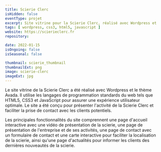 ```yaml
---
title: Scierie Clerc
isHidden: false
eventType: projet
excerpt: Site vitrine pour la Scierie Clerc, réalisé avec Wordpress et le thème Avada.
tags: [ wordpress, css3, html5, javascript ]
website: https://scierieclerc.fr
repository:

date: 2022-01-15
isOngoing: false
isSeasonal: false

thumbnail: scierie_thumbnail
thumbnailExt: png
image: scierie-clerc
imageExt: jpg
---
```


Le site vitrine de la Scierie Clerc a été réalisé avec Wordpress et le thème Avada. Il utilise les langages de
programmation standards du web tels que HTML5, CSS3 et JavaScript pour assurer une expérience utilisateur optimale. Le
site a été conçu pour présenter l'activité de la Scierie Clerc et faciliter la prise de contact avec les clients
potentiels.

Les principales fonctionnalités du site comprennent une page d'accueil interactive avec une vidéo de présentation de la
scierie, une page de présentation de l'entreprise et de ses activités, une page de contact avec un formulaire de contact
et une carte interactive pour faciliter la localisation de la scierie, ainsi qu'une page d'actualités pour informer les
clients des dernières nouveautés de la scierie.
